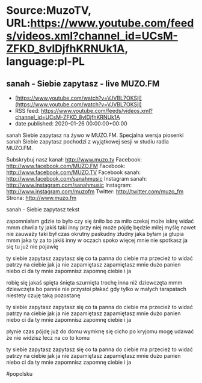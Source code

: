 # Source:MuzoTV, URL:https://www.youtube.com/feeds/videos.xml?channel_id=UCsM-ZFKD_8vlDjfhKRNUk1A, language:pl-PL

## sanah - Siebie zapytasz - live MUZO.FM
 - [https://www.youtube.com/watch?v=VJVBL7OKSjI](https://www.youtube.com/watch?v=VJVBL7OKSjI)
 - RSS feed: https://www.youtube.com/feeds/videos.xml?channel_id=UCsM-ZFKD_8vlDjfhKRNUk1A
 - date published: 2020-01-26 00:00:00+00:00

sanah Siebie zapytasz na żywo w MUZO.FM. Specjalna wersja piosenki sanah Siebie zapytasz pochodzi z wyjątkowej sesji w studiu radia MUZO.FM. 

Subskrybuj nasz kanał: http://www.muzo.tv
Facebook: http://www.facebook.com/MUZO.FM
Facebook: http://www.facebook.com/MUZO.TV
Facebook sanah: http://www.facebook.com/sanahmusic
Instagram sanah: http://www.instagram.com/sanahmusic
Instagram: http://www.instagram.com/muzofm
Twitter: http://twitter.com/muzo_fm
Strona: http://www.muzo.fm


sanah - Siebie zapytasz tekst 

zapomniałam gdzie to było
czy się śniło
bo za miło
czekaj może iskrę widać
mmm chwila
ty jakiś taki inny przy niej
może pójdę będzie milej
myślę nawet nie zauważy
taki był czas okrutny
paskudny
złudny
jaka byłam ja głupia
mmm jaka
ty za to jakiś inny w oczach
spoko więcej mnie nie spotkasz
ja się tu już nie pojawię

ty siebie zapytasz
zapytasz się
co ta panna do ciebie ma
przecież to widać
patrzy na ciebie jak ja
nie zapamiętasz
zapamiętasz mnie
dużo panien niebo ci da
ty mnie zapomnisz
zapomnę ciebie i ja

robię się jakaś spięta
śnięta 
szurnięta
trochę inna niż dziewczęta
mmm dziewczęta
bo pannie nie przystoi płakać
gdy tylko w małych tarapatach
niestety czuję taką pozostanę

ty siebie zapytasz
zapytasz się
co ta panna do ciebie ma
przecież to widać
patrzy na ciebie jak ja
nie zapamiętasz
zapamiętasz mnie
dużo panien niebo ci da
ty mnie zapomnisz
zapomnę ciebie i ja

płynie czas pójdę już
do domu
wymknę się cicho po
kryjomu
mogę udawać że 
nie widzisz
lecz na co to komu

ty siebie zapytasz
zapytasz się
co ta panna do ciebie ma
przecież to widać
patrzy na ciebie jak ja
nie zapamiętasz
zapamiętasz mnie
dużo panien niebo ci da
ty mnie zapomnisz
zapomnę ciebie i ja 

#popolsku

